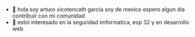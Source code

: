 - 👋 hola soy arturo xicotencath garcia soy de mexico espero algun dia contribuir con mi comunidad
- 👀 estoi interesado en la seguridad imformatica, esp 32 y en desarrollo web



